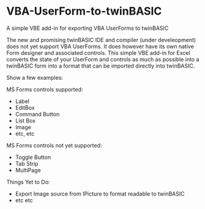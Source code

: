 # VBA-UserForm-to-twinBASIC
A simple VBE add-in for exporting VBA UserForms to twinBASIC

The new and promising twinBASIC IDE and compiler (under develeopment) does not yet support VBA UserForms. It does however have its own native Form designer and associated controls. This simple VBE add-in for Excel converts the state of your UserForm and controls as much as possible into a twinBASIC form into a format that can be imported directly into twinBASIC.

Show a few examples:

MS Forms controls supported:
- Label
- EditBox
- Command Button
- List Box
- Image
- etc, etc

MS Forms controls not yet supported:
- Toggle Button
- Tab Strip
- MultiPage

Things Yet to Do:
- Export Image source from IPicture to format readable to twinBASIC
- etc etc

